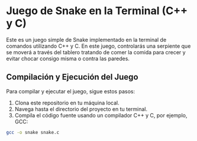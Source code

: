 # Juego de Snake en la Terminal (C++ y C)

Este es un juego simple de Snake implementado en la terminal de comandos utilizando C++ y C. En este juego, controlarás una serpiente que se moverá a través del tablero tratando de comer la comida para crecer y evitar chocar consigo misma o contra las paredes.

## Compilación y Ejecución del Juego

Para compilar y ejecutar el juego, sigue estos pasos:

1. Clona este repositorio en tu máquina local.
2. Navega hasta el directorio del proyecto en tu terminal.
3. Compila el código fuente usando un compilador C++ y C, por ejemplo, GCC:

```bash
gcc -o snake snake.c
